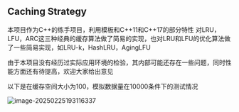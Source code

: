 ## Caching Strategy

本项目作为C++的练手项目，利用模板和C++11和C++17的部分特性 对LRU，LFU，ARC这三种经典的缓存算法做了简易的实现，也对LRU和LFU的优化算法做了一些简易实现，如LRU-k，HashLRU，AgingLFU

由于本项目没有经历过实际应用环境的检验，其内部可能还存在一些问题，同时性能方面还有待提高，欢迎大家给出意见

以下是在缓存空间大小为100，模拟数据量在10000条件下的测试情况

![image-20250225193116337](https://cdn.jsdelivr.net/gh/MengChangWang/Blog_Image@main/img/image-20250225193116337.png)